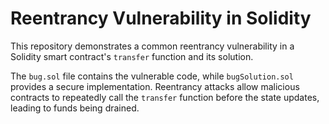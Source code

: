 # Reentrancy Vulnerability in Solidity

This repository demonstrates a common reentrancy vulnerability in a Solidity smart contract's `transfer` function and its solution.

The `bug.sol` file contains the vulnerable code, while `bugSolution.sol` provides a secure implementation.  Reentrancy attacks allow malicious contracts to repeatedly call the `transfer` function before the state updates, leading to funds being drained.
